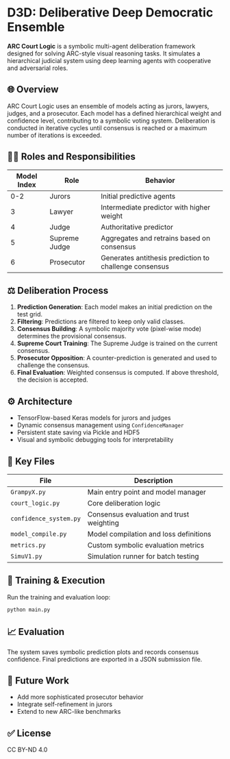 # D3D: Deliberative Deep Democratic Ensemble

**ARC Court Logic** is a symbolic multi-agent deliberation framework designed for solving ARC-style visual reasoning tasks. It simulates a hierarchical judicial system using deep learning agents with cooperative and adversarial roles.

## 🌐 Overview

ARC Court Logic uses an ensemble of models acting as jurors, lawyers, judges, and a prosecutor. Each model has a defined hierarchical weight and confidence level, contributing to a symbolic voting system. Deliberation is conducted in iterative cycles until consensus is reached or a maximum number of iterations is exceeded.

## 🧑‍🏫 Roles and Responsibilities

| Model Index | Role          | Behavior                                               |
| ----------- | ------------- | ------------------------------------------------------ |
| 0-2         | Jurors        | Initial predictive agents                              |
| 3           | Lawyer        | Intermediate predictor with higher weight              |
| 4           | Judge         | Authoritative predictor                                |
| 5           | Supreme Judge | Aggregates and retrains based on consensus             |
| 6           | Prosecutor    | Generates antithesis prediction to challenge consensus |

## ⚖️ Deliberation Process

1. **Prediction Generation**: Each model makes an initial prediction on the test grid.
2. **Filtering**: Predictions are filtered to keep only valid classes.
3. **Consensus Building**: A symbolic majority vote (pixel-wise mode) determines the provisional consensus.
4. **Supreme Court Training**: The Supreme Judge is trained on the current consensus.
5. **Prosecutor Opposition**: A counter-prediction is generated and used to challenge the consensus.
6. **Final Evaluation**: Weighted consensus is computed. If above threshold, the decision is accepted.

## ⚙️ Architecture

* TensorFlow-based Keras models for jurors and judges
* Dynamic consensus management using `ConfidenceManager`
* Persistent state saving via Pickle and HDF5
* Visual and symbolic debugging tools for interpretability

## 🔮 Key Files

| File                   | Description                              |
| ---------------------- | ---------------------------------------- |
| `GrampyX.py`           | Main entry point and model manager       |
| `court_logic.py`       | Core deliberation logic                  |
| `confidence_system.py` | Consensus evaluation and trust weighting |
| `model_compile.py`     | Model compilation and loss definitions   |
| `metrics.py`           | Custom symbolic evaluation metrics       |
| `SimuV1.py`            | Simulation runner for batch testing      |

## 🔄 Training & Execution

Run the training and evaluation loop:

```bash
python main.py
```

## 📈 Evaluation

The system saves symbolic prediction plots and records consensus confidence. Final predictions are exported in a JSON submission file.

## 🚀 Future Work

* Add more sophisticated prosecutor behavior
* Integrate self-refinement in jurors
* Extend to new ARC-like benchmarks

## ✅ License

CC BY-ND 4.0
